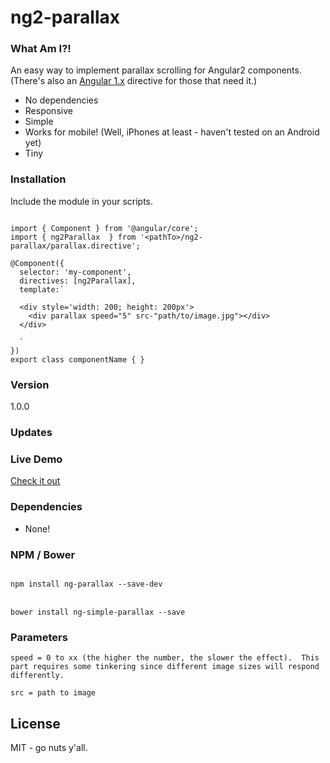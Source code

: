 # ng2-parallax

### What Am I?!
An easy way to implement parallax scrolling for Angular2 components.  (There's also an [Angular 1.x](https://github.com/allenRoyston/ng-parallax "Angular 1.x") directive for those that need it.)
  - No dependencies
  - Responsive
  - Simple
  - Works for mobile!  (Well, iPhones at least - haven't tested on an Android yet)
  - Tiny

### Installation
Include the module in your scripts.<br>
```

import { Component } from '@angular/core';
import { ng2Parallax  } from '<pathTo>/ng2-parallax/parallax.directive';

@Component({
  selector: 'my-component',
  directives: [ng2Parallax],
  template:`
  
  <div style='width: 200; height: 200px'>
    <div parallax speed="5" src-"path/to/image.jpg"></div>
  </div>
  
  `
})
export class componentName { }

```

### Version
1.0.0

### Updates


### Live Demo 
[Check it out](https://ng2-parallax-demo.herokuapp.com/ "ng2 Parallax Demo")


### Dependencies
- None!

### NPM / Bower
<code>
npm install ng-parallax --save-dev
</code>
<br>
<code>
bower install ng-simple-parallax --save
</code>



### Parameters
```
speed = 0 to xx (the higher the number, the slower the effect).  This part requires some tinkering since different image sizes will respond differently.

src = path to image
```

License
----

MIT - go nuts y'all.
